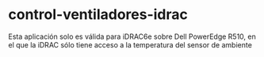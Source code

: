 # control-ventiladores-idrac
Esta aplicación solo es válida para iDRAC6e sobre Dell PowerEdge R510, en el que la iDRAC sólo tiene acceso a la temperatura del sensor de ambiente
